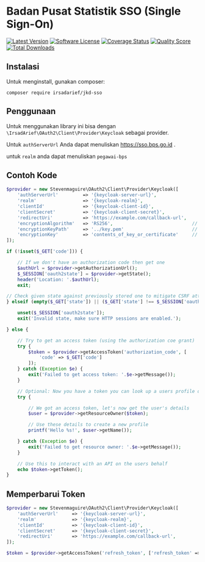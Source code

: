 # Badan Pusat Statistik SSO (Single Sign-On)
[![Latest Version](https://img.shields.io/github/release/irsadarief/jkd-sso.svg?style=flat-square)](https://github.com/irsadarief/jkd-sso/releases)
[![Software License](https://img.shields.io/badge/license-MIT-brightgreen.svg?style=flat-square)](LICENSE.md)
[![Coverage Status](https://img.shields.io/scrutinizer/coverage/g/irsadarief/jkd-sso.svg?style=flat-square)](https://scrutinizer-ci.com/g/irsadarief/jkd-sso/code-structure)
[![Quality Score](https://img.shields.io/scrutinizer/g/irsadarief/jkd-sso.svg?style=flat-square)](https://scrutinizer-ci.com/g/irsadarief/jkd-sso)
[![Total Downloads](https://img.shields.io/packagist/dt/irsadarief/jkd-sso.svg?style=flat-square)](https://packagist.org/packages/irsadarief/jkd-sso)

## Instalasi

Untuk menginstall, gunakan composer:

```
composer require irsadarief/jkd-sso
```
## Penggunaan

Untuk menggunakan library ini bisa dengan `\IrsadArief\OAuth2\Client\Provider\Keycloak` sebagai provider.

Untuk `authServerUrl` Anda dapat menuliskan https://sso.bps.go.id .

untuk `realm` anda dapat menuliskan `pegawai-bps`

## Contoh Kode

```php
$provider = new Stevenmaguire\OAuth2\Client\Provider\Keycloak([
    'authServerUrl'         => '{keycloak-server-url}',
    'realm'                 => '{keycloak-realm}',
    'clientId'              => '{keycloak-client-id}',
    'clientSecret'          => '{keycloak-client-secret}',
    'redirectUri'           => 'https://example.com/callback-url',
    'encryptionAlgorithm'   => 'RS256',                             // optional
    'encryptionKeyPath'     => '../key.pem'                         // optional
    'encryptionKey'         => 'contents_of_key_or_certificate'     // optional
]);

if (!isset($_GET['code'])) {

    // If we don't have an authorization code then get one
    $authUrl = $provider->getAuthorizationUrl();
    $_SESSION['oauth2state'] = $provider->getState();
    header('Location: '.$authUrl);
    exit;

// Check given state against previously stored one to mitigate CSRF attack
} elseif (empty($_GET['state']) || ($_GET['state'] !== $_SESSION['oauth2state'])) {

    unset($_SESSION['oauth2state']);
    exit('Invalid state, make sure HTTP sessions are enabled.');

} else {

    // Try to get an access token (using the authorization coe grant)
    try {
        $token = $provider->getAccessToken('authorization_code', [
            'code' => $_GET['code']
        ]);
    } catch (Exception $e) {
        exit('Failed to get access token: '.$e->getMessage());
    }

    // Optional: Now you have a token you can look up a users profile data
    try {

        // We got an access token, let's now get the user's details
        $user = $provider->getResourceOwner($token);

        // Use these details to create a new profile
        printf('Hello %s!', $user->getName());

    } catch (Exception $e) {
        exit('Failed to get resource owner: '.$e->getMessage());
    }

    // Use this to interact with an API on the users behalf
    echo $token->getToken();
}
```

## Memperbarui Token

```php
$provider = new Stevenmaguire\OAuth2\Client\Provider\Keycloak([
    'authServerUrl'     => '{keycloak-server-url}',
    'realm'             => '{keycloak-realm}',
    'clientId'          => '{keycloak-client-id}',
    'clientSecret'      => '{keycloak-client-secret}',
    'redirectUri'       => 'https://example.com/callback-url',
]);

$token = $provider->getAccessToken('refresh_token', ['refresh_token' => $token->getRefreshToken()]);
```

